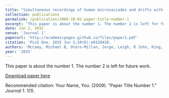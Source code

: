 ```yaml
---
title: "Simultaneous recordings of human microsaccades and drifts with a contemporary video eye tracker and the search coil technique."
collection: publications
permalink: /publication/2009-10-01-paper-title-number-1
excerpt: 'This paper is about the number 1. The number 2 is left for future work.'
date: Jun 2, 2015
venue: 'Journal 1'
paperurl: 'http://academicpages.github.io/files/paper1.pdf'
citation: 'PLoS One. 2015 Jun 2;10(6):e0128428. '
authors: 'McCamy, Michael B, Otero-Millan, Jorge, Leigh, R John, King, Susan A, Schneider, Roslyn M, Macknik, Stephen L, Martinez-Conde, Susana'
year: '2015'
---
```

This paper is about the number 1. The number 2 is left for future work.

[Download paper here](http://academicpages.github.io/files/paper1.pdf)

Recommended citation: Your Name, You. (2009). "Paper Title Number 1." <i>Journal 1</i>. 1(1).
